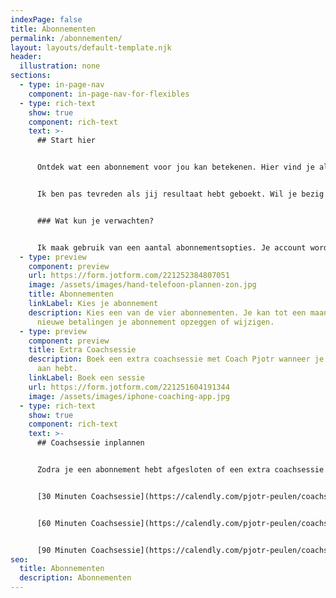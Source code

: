 ```yaml
---
indexPage: false
title: Abonnementen
permalink: /abonnementen/
layout: layouts/default-template.njk
header:
  illustration: none
sections:
  - type: in-page-nav
    component: in-page-nav-for-flexibles
  - type: rich-text
    show: true
    component: rich-text
    text: >-
      ## Start hier


      Ontdek wat een abonnement voor jou kan betekenen. Hier vind je alle informatie die je nodig hebt. Je kan altijd terugkeren naar deze pagina.


      Ik ben pas tevreden als jij resultaat hebt geboekt. Wil je bezig blijven met je vitaliteit? Dat kan met vitaliteitsabonnementen. Laagdrempelig, maar effectief. Zo kan je zelfstandig verder met alles wat we hebben behandeld.


      ### Wat kun je verwachten?


      Ik maak gebruik van een aantal abonnementsopties. Je account wordt dan bevroren, waardoor je op een passieve manier toegang blijft houden tot alle informatie in je account. Zo kan je video's blijven bekijken óf technieken opnieuw doorlopen. Je kan alleen niet aan nieuwe modules of technieken beginnen. In het kort, je account blijft precies zoals het nu is. Afhankelijk van je abonnement kan je coachsessies inplannen, maar je kan natuurlijk ook altijd extra coachsessie boeken als je daar behoefte aan hebt.
  - type: preview
    component: preview
    url: https://form.jotform.com/221252384807051
    image: /assets/images/hand-telefoon-plannen-zon.jpg
    title: Abonnementen
    linkLabel: Kies je abonnement
    description: Kies een van de vier abonnementen. Je kan tot een maand vóór de
      nieuwe betalingen je abonnement opzeggen of wijzigen.
  - type: preview
    component: preview
    title: Extra Coachsessie
    description: Boek een extra coachsessie met Coach Pjotr wanneer je daar behoefte
      aan hebt.
    linkLabel: Boek een sessie
    url: https://form.jotform.com/221251604191344
    image: /assets/images/iphone-coaching-app.jpg
  - type: rich-text
    show: true
    component: rich-text
    text: >-
      ## Coachsessie inplannen


      Zodra je een abonnement hebt afgesloten of een extra coachsessie hebt geboekt, kan je een coachsessie inplannen. 


      [30 Minuten Coachsessie](https://calendly.com/pjotr-peulen/coachsessie-30-minuten)


      [60 Minuten Coachsessie](https://calendly.com/pjotr-peulen/coachsessie-60-minuten)


      [90 Minuten Coachsessie](https://calendly.com/pjotr-peulen/coachsessie-90-minuten)
seo:
  title: Abonnementen
  description: Abonnementen
---
```

